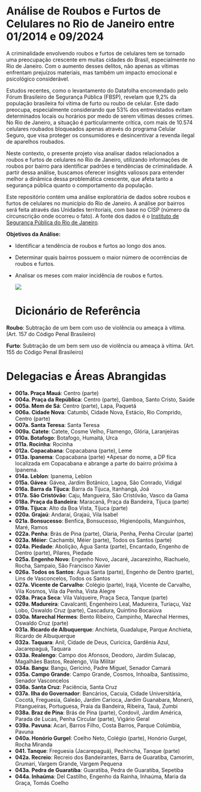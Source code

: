 # **Análise de Roubos e Furtos de Celulares no Rio de Janeiro entre 01/2014 e 09/2024**

A criminalidade envolvendo roubos e furtos de celulares tem se tornado uma preocupação crescente em muitas cidades do Brasil, especialmente no Rio de Janeiro. Com o aumento desses delitos, não apenas as vítimas enfrentam prejuízos materiais, mas também um impacto emocional e psicológico considerável.

Estudos recentes, como o levantamento do Datafolha encomendado pelo Fórum Brasileiro de Segurança Pública (FBSP), revelam que 9,2% da população brasileira foi vítima de furto ou roubo de celular. Este dado preocupa, especialmente considerando que 53% dos entrevistados evitam determinados locais ou horários por medo de serem vítimas desses crimes. No Rio de Janeiro, a situação é particularmente crítica, com mais de 10.574 celulares roubados bloqueados apenas através do programa Celular Seguro, que visa proteger os consumidores e desincentivar a revenda ilegal de aparelhos roubados.

Neste contexto, o presente projeto visa analisar dados relacionados a roubos e furtos de celulares no Rio de Janeiro, utilizando informações de roubos por bairro para identificar padrões e tendências de criminalidade. A partir dessa análise, buscamos oferecer insights valiosos para entender melhor a dinâmica dessa problemática crescente, que afeta tanto a segurança pública quanto o comportamento da população.

Este repositório contém uma análise exploratória de dados sobre roubos e furtos de celulares no município do Rio de Janeiro. A análise por bairros será feita através das Unidades territoriais, com base no CISP (número da circunscrição onde ocorreu o fato). A fonte dos dados é o [Instituto de Segurança Pública do Rio de Janeiro](http://www.ispdados.rj.gov.br/estatistica.html).

**Objetivos da Análise:**

* Identificar a tendência de roubos e furtos ao longo dos anos.
* Determinar quais bairros possuem o maior número de ocorrências de roubos e furtos.
* Analisar os meses com maior incidência de roubos e furtos.

  ![](http://wallpapercave.com/wp/cmdkr6o.jpg)

  # Dicionário de Referência

**Roubo**: Subtração de um bem com uso de violência ou ameaça à vítima. (Art. 157 do Código Penal Brasileiro)

**Furto**: Subtração de um bem sem uso de violência ou ameaça à vítima. (Art. 155 do Código Penal Brasileiro)

# Delegacias e Áreas Abrangidas

- **001a. Praça Mauá**: Centro (parte)
- **004a. Praça da República**: Centro (parte), Gamboa, Santo Cristo, Saúde
- **005a. Mem de Sá**: Centro (parte), Lapa, Paquetá
- **006a. Cidade Nova**: Catumbi, Cidade Nova, Estácio, Rio Comprido, Centro (parte)
- **007a. Santa Teresa**: Santa Teresa
- **009a. Catete**: Catete, Cosme Velho, Flamengo, Glória, Laranjeiras
- **010a. Botafogo**: Botafogo, Humaitá, Urca
- **011a. Rocinha**: Rocinha
- **012a. Copacabana**: Copacabana (parte), Leme
- **013a. Ipanema**: Copacabana (parte) *Apesar do nome, a DP fica localizada em Copacabana e abrange a parte do bairro próxima à Ipanema.
- **014a. Leblon**: Ipanema, Leblon
- **015a. Gávea**: Gávea, Jardim Botânico, Lagoa, São Conrado, Vidigal
- **016a. Barra da Tijuca**: Barra da Tijuca, Itanhangá, Joá
- **017a. São Cristóvão**: Caju, Mangueira, São Cristóvão, Vasco da Gama
- **018a. Praça da Bandeira**: Maracanã, Praça da Bandeira, Tijuca (parte)
- **019a. Tijuca**: Alto da Boa Vista, Tijuca (parte)
- **020a. Grajaú**: Andaraí, Grajaú, Vila Isabel
- **021a. Bonsucesso**: Benfica, Bonsucesso, Higienópolis, Manguinhos, Maré, Ramos
- **022a. Penha**: Brás de Pina (parte), Olaria, Penha, Penha Circular (parte)
- **023a. Méier**: Cachambi, Méier (parte), Todos os Santos (parte)
- **024a. Piedade**: Abolição, Água Santa (parte), Encantado, Engenho de Dentro (parte), Pilares, Piedade
- **025a. Engenho Novo**: Engenho Novo, Jacaré, Jacarezinho, Riachuelo, Rocha, Sampaio, São Francisco Xavier
- **026a. Todos os Santos**: Água Santa (parte), Engenho de Dentro (parte), Lins de Vasconcelos, Todos os Santos
- **027a. Vicente de Carvalho**: Colégio (parte), Irajá, Vicente de Carvalho, Vila Kosmos, Vila da Penha, Vista Alegre
- **028a. Praça Seca**: Vila Valqueire, Praça Seca, Tanque (parte)
- **029a. Madureira**: Cavalcanti, Engenheiro Leal, Madureira, Turiaçu, Vaz Lobo, Oswaldo Cruz (parte), Cascadura, Quintino Bocaiúva
- **030a. Marechal Hermes**: Bento Ribeiro, Campinho, Marechal Hermes, Oswaldo Cruz (parte)
- **031a. Ricardo de Albuquerque**: Anchieta, Guadalupe, Parque Anchieta, Ricardo de Albuquerque
- **032a. Taquara**: Anil, Cidade de Deus, Curicica, Gardênia Azul, Jacarepaguá, Taquara
- **033a. Realengo**: Campo dos Afonsos, Deodoro, Jardim Sulacap, Magalhães Bastos, Realengo, Vila Militar
- **034a. Bangu**: Bangu, Gericinó, Padre Miguel, Senador Camará
- **035a. Campo Grande**: Campo Grande, Cosmos, Inhoaíba, Santíssimo, Senador Vasconcelos
- **036a. Santa Cruz**: Paciência, Santa Cruz
- **037a. Ilha do Governador**: Bancários, Cacuia, Cidade Universitária, Cocotá, Freguesia, Galeão, Jardim Carioca, Jardim Guanabara, Moneró, Pitangueiras, Portuguesa, Praia da Bandeira, Ribeira, Tauá, Zumbi
- **038a. Braz de Pina**: Brás de Pina (parte), Cordovil, Jardim América, Parada de Lucas, Penha Circular (parte), Vigário Geral
- **039a. Pavuna**: Acari, Barros Filho, Costa Barros, Parque Colúmbia, Pavuna
- **040a. Honório Gurgel**: Coelho Neto, Colégio (parte), Honório Gurgel, Rocha Miranda
- **041. Tanque**: Freguesia (Jacarepaguá), Pechincha, Tanque (parte)
- **042a. Recreio**: Recreio dos Bandeirantes, Barra de Guaratiba, Camorim, Grumari, Vargem Grande, Vargem Pequena
- **043a. Pedra de Guaratiba**: Guaratiba, Pedra de Guaratiba, Sepetiba
- **044a. Inhaúma**: Del Castilho, Engenho da Rainha, Inhaúma, Maria da Graça, Tomás Coelho
